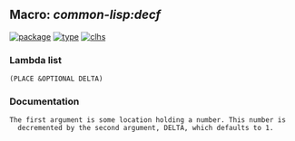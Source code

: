## Macro: ***common-lisp:decf***
[![package](https://img.shields.io/badge/Package-COMMON--LISP-5f9ea0.svg?style=social&colorA=999999)](../) [![type](https://img.shields.io/badge/Type-Macro-5f9ea0.svg?style=social&colorA=999999)](../#macro) [![clhs](https://img.shields.io/badge/CLHS-DECF-5f9ea0.svg?style=social&colorA=999999)](http://www.lispworks.com/documentation/HyperSpec/Body/m_incf_.htm) 
### Lambda list
```
(PLACE &OPTIONAL DELTA)
```
### Documentation
```
The first argument is some location holding a number. This number is
  decremented by the second argument, DELTA, which defaults to 1.
```
